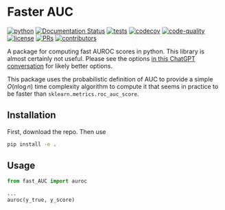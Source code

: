 # Faster AUC
[![python](https://img.shields.io/badge/-Python_3.10-blue?logo=python&logoColor=white)](https://github.com/pre-commit/pre-commit)
[![Documentation Status](https://readthedocs.org/projects/fast-AUC/badge/?version=latest)](https://fast-AUC.readthedocs.io/en/latest/?badge=latest)
[![tests](https://github.com/mmcdermot/fast_AUC/actions/workflows/tests.yaml/badge.svg)](https://github.com/mmcdermot/fast_AUC/actions/workflows/tests.yaml)
[![codecov](https://codecov.io/gh/mmcdermot/fast_AUC/branch/main/graph/badge.svg?token=F9NYFEN5FX)](https://codecov.io/gh/mmcdermot/fast_AUC)
[![code-quality](https://github.com/mmcdermot/fast_AUC/actions/workflows/code-quality-main.yaml/badge.svg)](https://github.com/mmcdermot/fast_AUC/actions/workflows/code-quality-main.yaml)
[![license](https://img.shields.io/badge/License-MIT-green.svg?labelColor=gray)](https://github.com/mmcdermot/fast_AUC#license)
[![PRs](https://img.shields.io/badge/PRs-welcome-brightgreen.svg)](https://github.com/mmcdermot/fast_AUC/pulls)
[![contributors](https://img.shields.io/github/contributors/mmcdermot/fast_AUC.svg)](https://github.com/mmcdermot/fast_AUC/graphs/contributors)

A package for computing fast AUROC scores in python. This library is almost certainly not useful. Please see
the options [in this ChatGPT conversation](https://chatgpt.com/share/67c8865b-3f50-800c-9784-b6df935451d7) for
likely better options.

This package uses the probabilistic definition of AUC to provide a simple $O(n \log n)$ time complexity
algorithm to compute it that seems in practice to be faster than `sklearn.metrics.roc_auc_score`.

## Installation
First, download the repo. Then use

```bash
pip install -e .
```

## Usage
```python
from fast_AUC import auroc

...
auroc(y_true, y_score)
```
